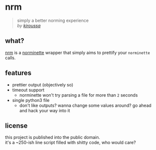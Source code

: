 # nrm

> simply a better norming experience  
> *by [kiroussa](https://profile.intra.42.fr/users/kiroussa)*

## what?

[nrm](https://github.com/seekrs/nrm) is a [norminette](https://github.com/42School/norminette/tree/master/norminette) wrapper that simply aims to prettify your `norminette` calls.

## features

- prettier output (objectively so)
- timeout support
  - norminette won't try parsing a file for more than `2` seconds
- single python3 file
  - don't like outputs? wanna change some values around? go ahead and hack your way into it

## license

this project is published into the public domain.  
it's a ~250-ish line script filled with shitty code, who would care?
